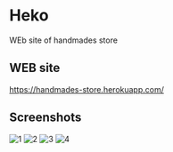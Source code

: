 # Heko
WEb site of handmades store
<br />
## WEB site
https://handmades-store.herokuapp.com/
<br />
## Screenshots
![1](https://user-images.githubusercontent.com/49130964/172018030-d2f9b4e1-36d4-4af6-ade9-70d4e9f49bf2.png)
![2](https://user-images.githubusercontent.com/49130964/172018033-e0d1c0fb-900e-491f-8c59-7021a6703385.png)
![3](https://user-images.githubusercontent.com/49130964/172018036-e436c7e8-dc09-46db-af24-af9e2462813e.png)
![4](https://user-images.githubusercontent.com/49130964/172018043-d02fed0a-dda1-4233-9e47-5fd6b8821fee.png)
<br />
